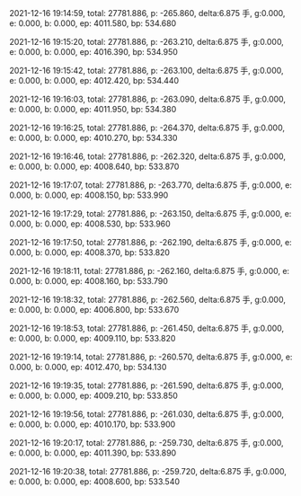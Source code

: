 2021-12-16 19:14:59, total: 27781.886, p: -265.860, delta:6.875 手, g:0.000, e: 0.000, b: 0.000, ep: 4011.580, bp: 534.680

2021-12-16 19:15:20, total: 27781.886, p: -263.210, delta:6.875 手, g:0.000, e: 0.000, b: 0.000, ep: 4016.390, bp: 534.950

2021-12-16 19:15:42, total: 27781.886, p: -263.100, delta:6.875 手, g:0.000, e: 0.000, b: 0.000, ep: 4012.420, bp: 534.440

2021-12-16 19:16:03, total: 27781.886, p: -263.090, delta:6.875 手, g:0.000, e: 0.000, b: 0.000, ep: 4011.950, bp: 534.380

2021-12-16 19:16:25, total: 27781.886, p: -264.370, delta:6.875 手, g:0.000, e: 0.000, b: 0.000, ep: 4010.270, bp: 534.330

2021-12-16 19:16:46, total: 27781.886, p: -262.320, delta:6.875 手, g:0.000, e: 0.000, b: 0.000, ep: 4008.640, bp: 533.870

2021-12-16 19:17:07, total: 27781.886, p: -263.770, delta:6.875 手, g:0.000, e: 0.000, b: 0.000, ep: 4008.150, bp: 533.990

2021-12-16 19:17:29, total: 27781.886, p: -263.150, delta:6.875 手, g:0.000, e: 0.000, b: 0.000, ep: 4008.530, bp: 533.960

2021-12-16 19:17:50, total: 27781.886, p: -262.190, delta:6.875 手, g:0.000, e: 0.000, b: 0.000, ep: 4008.370, bp: 533.820

2021-12-16 19:18:11, total: 27781.886, p: -262.160, delta:6.875 手, g:0.000, e: 0.000, b: 0.000, ep: 4008.160, bp: 533.790

2021-12-16 19:18:32, total: 27781.886, p: -262.560, delta:6.875 手, g:0.000, e: 0.000, b: 0.000, ep: 4006.800, bp: 533.670

2021-12-16 19:18:53, total: 27781.886, p: -261.450, delta:6.875 手, g:0.000, e: 0.000, b: 0.000, ep: 4009.110, bp: 533.820

2021-12-16 19:19:14, total: 27781.886, p: -260.570, delta:6.875 手, g:0.000, e: 0.000, b: 0.000, ep: 4012.470, bp: 534.130

2021-12-16 19:19:35, total: 27781.886, p: -261.590, delta:6.875 手, g:0.000, e: 0.000, b: 0.000, ep: 4009.210, bp: 533.850

2021-12-16 19:19:56, total: 27781.886, p: -261.030, delta:6.875 手, g:0.000, e: 0.000, b: 0.000, ep: 4010.170, bp: 533.900

2021-12-16 19:20:17, total: 27781.886, p: -259.730, delta:6.875 手, g:0.000, e: 0.000, b: 0.000, ep: 4011.390, bp: 533.890

2021-12-16 19:20:38, total: 27781.886, p: -259.720, delta:6.875 手, g:0.000, e: 0.000, b: 0.000, ep: 4008.600, bp: 533.540